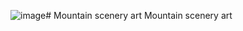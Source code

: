 ![image](https://github.com/user-attachments/assets/f9485e4d-3677-4139-9d90-963ac1f2d007)# Mountain scenery art 
 Mountain scenery art


